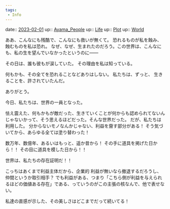 ```yaml
---
tags:
 - Info
---
```


date:: [2023-02-01](/Daily_Note/2023-02-01.md)
up:: [Ayama_People](Bar/Novel/Nacaria/Ayama_People.md)
up:: [Life](Bar/Novel/Chaos/Life.md)
up:: [Plot](Bar/Novel/Chaos/Plot.md)
up:: [World](../Bar/Novel/Topics/World.md)

ああ、こんなにも残酷で、こんなにも救いが無くて。
恐れるものが私を蝕み、蝕むものを私は恐れ。
なぜ、なぜ、生まれたのだろう。この世界は、こんなにも、私の生を望んでいなかったというのに――


その日は、誰も彼もが涙していた。
その理由を私は知っている。

何もかも、その全てを恐れることなどありはしない。
私たちは、ずっと、
生きることを、許されていたんだ。

ありがとう。

今日、私たちは、世界の一員となった。


怯え震えた、何もかもが敵だった、生きていくことが何からも認められてないんじゃないかって、そう思えるほどだった。そんな世界だった。
だが、私たちは利用した。
分からないモノなんかじゃない、利益を齎す部分がある！
そう気づいてから、あらゆる全ては塗り替わった！

数万年、数億年、あるいはもっと、遥か昔から！
その手に道具を掲げた日から！！
その目に道具を模した日から！！

世界は、私たちの存在証明だ！！

こっちはあくまで利益主体だから、企業的
利益が無いなら撤退するだろうし、仲間というか取引相手？
でも利益がある、つまり「こちら側が利益を与えられるほどの価値ある存在」である、っていうのがこの主張の核なんで、他で表せない。


私達の直感が示した、その美しさはどこまでだって続いてる！
